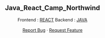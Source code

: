 <p align="center">
  <h2 align="center">Java_React_Camp_Northwind</h2>
  <p align="center">
    Frontend : <a href="https://github.com/kenanyasinsarigul/Java_React_Camp_Northwind/tree/main/Frontend">REACT</a>
    Backend : <a href="https://github.com/kenanyasinsarigul/Java_React_Camp_Northwind/tree/main/Backend">JAVA</a>
    <br />
    <br />
    <a href="https://github.com/kenanyasinsarigul/Java_React_Camp_Northwind/issues">Report Bug</a>
    ·
    <a href="https://github.com/kenanyasinsarigul/Java_React_Camp_Northwind/issues">Request Feature</a>
  </p>
</p>
